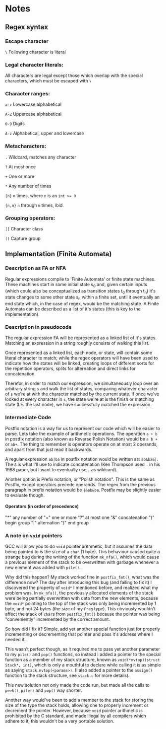 # Notes

## Regex syntax

### Escape character
`\` Following character is literal

### Legal character literals:
All characters are legal except those which overlap with the
special characters, which must be escaped with `\`

### Character ranges:
`a-z` Lowercase alphabetical

`A-Z` Uppercase alphabetical

`0-9` Digits

`A-z` Alphabetical, upper and lowercase

### Metacharacters:
`.` Wildcard, matches any character

`?` At most once

`+` One or more

`*` Any number of times

`{n}` `n` times, where `n` is an `int >= 0`

`{n,m}` `n` through `m` times, ibid.

### Grouping operators:
`[]` Character class

`()` Capture group


## Implementation (Finite Automata)

### Description as FA or NFA

Regular expressions compile to 'Finite Automata' or finite state machines.
These machines start in some initial state s<sub>0</sub> and, given certain
inputs (which could also be conceptualized as transition states t<sub>0</sub>
through t<sub>n</sub>) it's state changes to some other state s<sub>n</sub> within a
finite set, until it eventually an end state which, in the case of regex, would
be the matching state. A Finite Automata can be described as a list of it's
states (this is key to the implementation).

### Description in pseudocode

The regular expression FA will be represented as a linked list of it's
states. Matching an expression in a string roughly consists of walking this list.

Once represented as a linked list, each node, or state, will contain some
literal character to match; while the regex operators will have been used to
indicate how the states will be linked, creating loops of different sorts for
the repetition operators, splits for alternation and direct links for
concatenation.

Therefor, in order to match our expression, we simultaneously loop over an
arbitrary string `s` and walk the list of states, comparing whatever character
of `s` we're at with the character matched by the current state. If once we've
looked at every character in `s`, the state we're at is the finish or matching
state (I.E. the last node), we have successfully matched the expression.

### Intermediate Code

Postfix notation is a way for us to represent our code which will be easier to
parse. Lets take the example of arithmetic operations. The operation `a + b`
in postfix notation (also known as Reverse Polish Notation) would be `a b +` or
`ab+`. The thing to remember is operators operate on at most 2 operands, and apart
from that just read it backwards.

A regular expression `ab|ba` in postfix notation would be written as: `ab&ba&|`.
The `&` is what I'll use to indicate concatenation (Ken Thompson used `.` in
his 1968 paper, but I want to eventually use `.` as wildcard).

Another option is Prefix notation, or "Polish notation". This is the same as
Postfix, except operators precede operands. The regex from the previous
paragraph in prefix notation would be `|&ab&ba`. Postfix may be slightly easier
to evaluate though.

#### Operators (in order of precedence)
"\*" any number of "+" one or more "?" at most one
"&" concatenation
"(" begin group
"|" alternation
")" end group

### A note on `void` pointers

GCC will allow you to do `void` pointer arithmetic, but it assumes the data
being pointed to is the size of a `char` (1 byte). This behaviour caused quite
a strange bug during the writing of the function `mk_nfa()`, which would cause
a previous element of the stack to be overwritten with garbage whenever a new
element was added with `pile()`.

Why did this happen? My stack worked fine in `postfix_fmt()`, what was the
difference now? The day after introducing this bug (and failing to fix it) I
discovered the property of `void*` I mentioned before, and realized what my
problem was. In `mk_nfa()`, the previously allocated elements of the stack were
being partially overwritten with data from the new elements, because the
`void*` pointing to the top of the stack was only being incremented by 1 byte,
and not 24 bytes (the size of my `Frag` type). This obviously wouldn't affect
the stack of `char`s from `postfix_fmt()` because the pointer was being
"conveniently" incremented by the correct amount.

So how did I fix it? Simple, add yet another special function just for properly
incrementing or decrementing that pointer and pass it's address where I needed it.

This wasn't perfect though, as it required me to pass yet another parameter to my
`pile()` and `pop()` functions, so instead I added a pointer to the special function
as a member of my stack structure, known as `void(*mvtop)(struct Stack*, int)`, which
is only a mouthful to declare while calling it is as simple as saying
`stack.mvtop(<params>)`. (I also added a pointer to the `assign()` function to the
stack structure, see `stack.c` for more details).

This new solution not only made the code run, but made all the calls to
`peek()`, `pile()` and `pop()` way shorter.

Another way would've been to add a member to the stack for storing the size of
the type the stack holds, allowing one to properly increment or decrement the
pointer. However, because `void` pointer arithmetic is prohibited by the C
standard, and made illegal by all compilers which adhere to it, this wouldn't
be a very portable solution.
